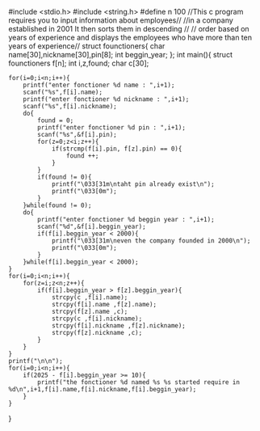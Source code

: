 #include <stdio.h>
#include <string.h>
#define n 100
//This c program requires you to input information about employees//
//in a company established in 2001 It then sorts them in descending //
// order based on years of experience and displays the employees who have more than ten years of experience//
struct founctioners{
    char name[30],nickname[30],pin[8];
    int beggin_year;
};
int main(){
    struct founctioners f[n];
    int i,z,found;
    char c[30];

    for(i=0;i<n;i++){
        printf("enter fonctioner %d name : ",i+1);
        scanf("%s",f[i].name);
        printf("enter fonctioner %d nickname : ",i+1);
        scanf("%s",f[i].nickname);
        do{
            found = 0;
            printf("enter fonctioner %d pin : ",i+1);
            scanf("%s",&f[i].pin);
            for(z=0;z<i;z++){
                if(strcmp(f[i].pin, f[z].pin) == 0){
                    found ++;
                }
            }
            if(found != 0){
                printf("\033[31m\ntaht pin already exist\n");
                printf("\033[0m");
            }
        }while(found != 0);
        do{
            printf("enter fonctioner %d beggin year : ",i+1);
            scanf("%d",&f[i].beggin_year);
            if(f[i].beggin_year < 2000){
                printf("\033[31m\neven the company founded in 2000\n");
                printf("\033[0m");
            }
        }while(f[i].beggin_year < 2000);
    }
    for(i=0;i<n;i++){
        for(z=i;z<n;z++){
            if(f[i].beggin_year > f[z].beggin_year){
                strcpy(c ,f[i].name);
                strcpy(f[i].name ,f[z].name);
                strcpy(f[z].name ,c);
                strcpy(c ,f[i].nickname);
                strcpy(f[i].nickname ,f[z].nickname);
                strcpy(f[z].nickname ,c);
            }
        }
    }
    printf("\n\n");
    for(i=0;i<n;i++){
        if(2025 - f[i].beggin_year >= 10){
            printf("the fonctioner %d named %s %s started require in %d\n",i+1,f[i].name,f[i].nickname,f[i].beggin_year);
        }
    }

}
